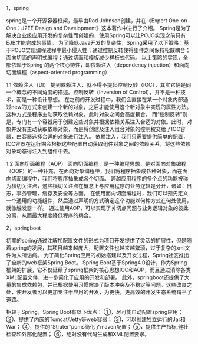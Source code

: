 1，spring 

spring是一个开源容器框架，最早由Rod Johnson创建，并在《Expert One-on-One：J2EE Design and Development》这本著作中进行了介绍。
Spring是为了解决企业级应用开发的复杂性而创建的，使用Spring可以让POJO实现之前只有EJB才能完成的事情。
为了降低Java开发的复杂性，Spring采用了以下策略：基于POJO实现编程过程中最小侵入性；通过控制反转使得组件之间保持松散耦合；面向切面的声明式编程；通过切面和模板减少样板式代码。
以上策略的实现，全部依赖于Spring 的两个核心特性，即依赖注入（dependency injection）和面向切面编程（aspect-oriented programming）

1.1 依赖注入（DI）
    提到依赖注入，就不得不提起控制反转（IOC），其实它俩是同一个概念的不同角度的描述。控制反转（Inversion of Control），并不是一种技术，而是一种设计思想。
    在之前的开发过程中，我们会直接在某一个对象内部通过new的方式来创建一个新的对象，之后才能使用这个新对象中实现的属性方法。这种方式是程序主动获取依赖对象，此时对象之间会高度耦合。
    而“控制反转”则是，专门有一个容器用于创建这些对象并根据依赖关系注入合适的对象。此时，对象并没有主动获取依赖对象，而是将创建及注入组合对象的控制权交给了IOC容器，由容器选择合适的对象进行注入。
    依赖注入，我们只需要提供简单的配置，IOC容器在运行期会根据这些配置自动获取组件对象之间的依赖关系，将这些依赖对象动态得注入到组件中去。
    
1.2 面向切面编程（AOP）
    面向切面编程，是一种编程思想，是对面向对象编程（OOP）的一种补充，在面向对象编程中，我们将程序抽象成各种对象，而在面向切面编程中，我们将程序抽象成各个切面。
    跨越应用程序的多个点的功能被称为横切关注点，这些横切关注点在概念上与应用程序的业务逻辑是分开，诸如：日志，事务管理，缓存及安全等方面。
    在使用面向切面编程时，我们可以预先定义一个通用的功能组件，然后通过声明的方式确定这个功能以何种方式在何处使用，就像触发器一样。
    通过使用AOP，可以实现了关切点问题与业务逻辑对象的彼此分离，从而最大程度降低程序的耦合。

2，springboot

初期的spring通过注解加配置文件的形式为项目开发提供了灵活的扩展性，但是随着spring的发展，其项目越来越庞大，配置文件也越来越繁琐，过于复杂的xml文件为人所诟病。
为了简化Spring应用的初始搭建以及开发过程，Spring社区推出了全新的web框架Spring Boot。
Spring Boot基于Spring4.0设计，作为Spring框架的扩展，它不仅延续了spring框架的核心思想IOC和AOP，而且通过消除各类XML配置文件，进一步简化了应用的开发和部署。
此外，springboot还提供了大量的集成依赖包，并已根据使用习惯解决了版本冲突及不稳定等问题。这些改良之处，使开发者可以更加专注于应用的开发，为更快，更高效的开发生态系统铺平了道路。

相较于Spring，Spring Boot有以下优点：
①，尽可能自动配置spring应用；
②，提供了内嵌的Tomcat/Jetty等web容器；
③，可以创建独立运行的Jar和War；
④，提供的“Strater”poms简化了maven配置；
⑤，提供生产指标,健壮检查和外部化配置；
⑥，绝对没有代码生成和XML配置要求。

